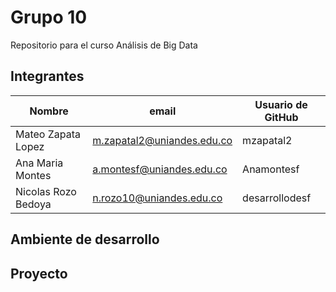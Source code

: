 # Grupo 10

Repositorio para el curso Análisis de Big Data

## Integrantes

| Nombre                     | email                      | Usuario de GitHub |
| -------------------------- | -------------------------- | ----------------- |
| Mateo Zapata Lopez         | m.zapatal2@uniandes.edu.co | mzapatal2         |
| Ana Maria Montes           | a.montesf@uniandes.edu.co  | Anamontesf        |
| Nicolas Rozo Bedoya        | n.rozo10@uniandes.edu.co   | desarrollodesf    |

## Ambiente de desarrollo


## Proyecto


